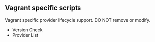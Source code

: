 ## Vagrant specific scripts
Vagrant specific provider lifecycle support. DO NOT remove or modify. 
- Version Check
- Provider List
